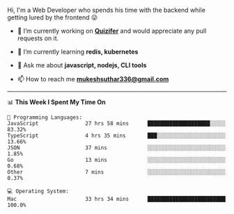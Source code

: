 Hi, I'm a Web Developer who spends his time with the backend while getting lured by the frontend 😜

- 🔭 I’m currently working on **[Quizifer](https://github.com/SutharMukesh/Quizifer/)** and would appreciate any pull requests on it.

- 🌱 I’m currently learning **redis, kubernetes**

- 💬 Ask me about **javascript, nodejs, CLI tools**

- 📫 How to reach me **mukeshsuthar336@gmail.com**

---
<!--START_SECTION:waka-->
📊 **This Week I Spent My Time On** 

```text
💬 Programming Languages: 
JavaScript               27 hrs 58 mins      ████████████████████░░░░░   83.32% 
TypeScript               4 hrs 35 mins       ███░░░░░░░░░░░░░░░░░░░░░░   13.66% 
JSON                     37 mins             ░░░░░░░░░░░░░░░░░░░░░░░░░   1.85% 
Go                       13 mins             ░░░░░░░░░░░░░░░░░░░░░░░░░   0.68% 
Other                    7 mins              ░░░░░░░░░░░░░░░░░░░░░░░░░   0.37%

💻 Operating System: 
Mac                      33 hrs 34 mins      █████████████████████████   100.0%

```


<!--END_SECTION:waka-->
